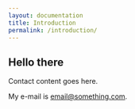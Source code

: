```yaml
---
layout: documentation
title: Introduction
permalink: /introduction/
---
```

## Hello there
Contact content goes here.

My e-mail is [email@something.com](mailto:email@something.com).
